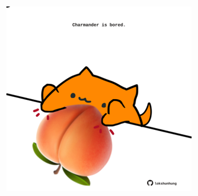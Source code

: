 <!-- built at 18/04/2024, 21:00:51 UTC -->
<p align="center">
  <img width="500" height="500" src="./ReadmeImage.svg">
</p>
